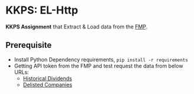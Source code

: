 # KKPS: EL-Http

**KKPS Assignment** that Extract &amp; Load data from the [FMP](https://site.financialmodelingprep.com/developer/docs).


## Prerequisite

- Install Python Dependency requirements, `pip install -r requirements`
- Getting API token from the FMP and test request the data from below URLs:
  - [Historical Dividends](https://site.financialmodelingprep.com/developer/docs/historical-stock-dividends-api)
  - [Delisted Companies](https://site.financialmodelingprep.com/developer/docs/delisted-companies-api/)
